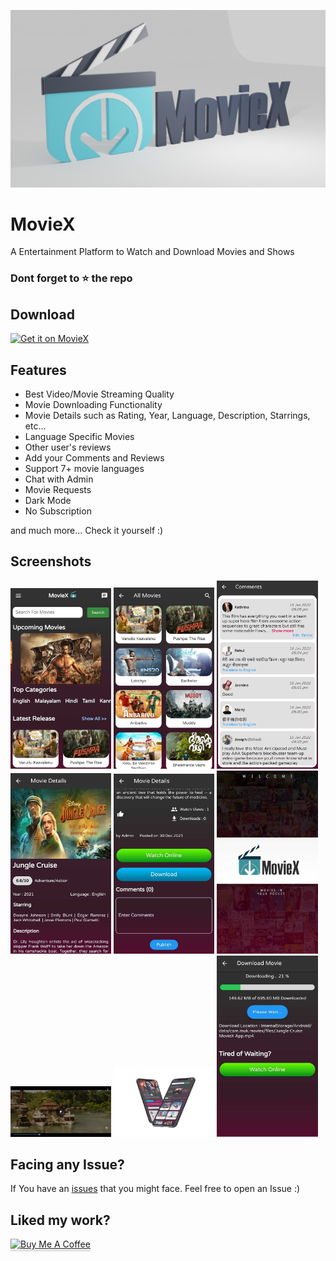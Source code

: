 ![Repo Banner](https://github.com/muralikrishnanmt/movie_app_website/blob/main/assets/assets/images/banner.jpeg)



# MovieX

A Entertainment Platform to Watch and Download Movies and Shows


### Dont forget to :star: the repo


## Download

[<img src="https://www.pngkit.com/png/full/100-1009816_png-images-buttons-download-red-download-button-png.png"
     alt="Get it on MovieX"
     height="100">](http://www.moviex.free.nf)


## Features

* Best Video/Movie Streaming Quality 
* Movie Downloading Functionality
* Movie Details such as Rating, Year, Language, Description, Starrings, etc...
* Language Specific Movies
* Other user's reviews 
* Add your Comments and Reviews
* Support 7+ movie languages
* Chat with Admin
* Movie Requests
* Dark Mode
* No Subscription

and much more...
Check it yourself :)

## Screenshots
<img src="https://github.com/muralikrishnanmt/movie_app_website/blob/main/assets/assets/images/1.jpeg?raw=true" width="32%"> <img src="https://github.com/muralikrishnanmt/movie_app_website/blob/main/assets/assets/images/2.jpeg?raw=true" width="32%"> <img src="https://github.com/muralikrishnanmt/movie_app_website/blob/main/assets/assets/images/8.png?raw=true" width="32%"> <img src="https://github.com/muralikrishnanmt/movie_app_website/blob/main/assets/assets/images/3.jpeg?raw=true" width="32%"> <img src="https://github.com/muralikrishnanmt/movie_app_website/blob/main/assets/assets/images/4.jpeg?raw=true" width="32%"> <img
src="https://github.com/muralikrishnanmt/movie_app_website/blob/main/assets/assets/images/6.jpeg?raw=true" width="32%"> <img 
src="https://github.com/muralikrishnanmt/movie_app_website/blob/main/assets/assets/images/7.jpeg?raw=true" width="32%"> <img                                                                                                                             src="https://github.com/muralikrishnanmt/movie_app_website/blob/main/assets/assets/images/mobile.png?raw=true" width="32%"> <img
                                                                                                                             src="https://github.com/muralikrishnanmt/movie_app_website/blob/main/assets/assets/images/5.jpeg?raw=true" width="32%">


## Facing any Issue?

If You have an [issues](https://github.com/muralikrishnanmt/movie_app_website/issues) that you might face. Feel free to open an Issue :)

## Liked my work?

<a href="https://www.buymeacoffee.com/muralikrishnan" target="_blank"><img src="https://www.buymeacoffee.com/assets/img/custom_images/orange_img.png" alt="Buy Me A Coffee" style="height: 41px !important;width: 174px !important;box-shadow: 0px 3px 2px 0px rgba(190, 190, 190, 0.5) !important;-webkit-box-shadow: 0px 3px 2px 0px rgba(190, 190, 190, 0.5) !important;" ></a>


